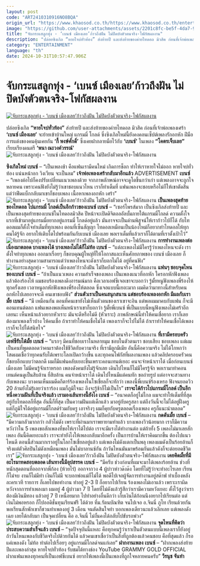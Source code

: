 ```yaml
---
layout: post
code: "ART2410310916NO8BQA"
origin_url: "https://www.khaosod.co.th/https://www.khaosod.co.th/entertainment/news_9482794"
image: "https://github.com/user-attachments/assets/2201c8fc-be5f-4da7-97af-ba59f5cb1be5"
title: "จับกระแสลูกทุ่ง - ‘เบนซ์ เมืองเลย’ก้าวถึงฝัน ไม่ปิดบังตัวตนจริง-โฟกัสผลงาน"
description: "ปล่อยซิงเกิล “หายใจบ่ทั่วท้อง” ส่งท้ายปี และส่งท้ายของค่ายไทดอล มิวสิค ก่อนที่เจ้าพ่อเพลงเศร้า ‘เบนซ์ เมืองเลย’ จะย้ายเข้าบ้านใหญ่ แกรมมี่ โกลด์"
category: "ENTERTAINMENT"
language: "th"
date: 2024-10-31T10:57:47.906Z
---
```


# จับกระแสลูกทุ่ง - ‘เบนซ์ เมืองเลย’ก้าวถึงฝัน ไม่ปิดบังตัวตนจริง-โฟกัสผลงาน

[![จับกระแสลูกทุ่ง - ‘เบนซ์ เมืองเลย’ก้าวถึงฝัน ไม่ปิดบังตัวตนจริง-โฟกัสผลงาน](https://www.khaosod.co.th/wpapp/uploads/2024/10/AA-5-scaled.jpg "จับกระแสลูกทุ่ง - ‘เบนซ์ เมืองเลย’ก้าวถึงฝัน ไม่ปิดบังตัวตนจริง-โฟกัสผลงาน")](https://www.khaosod.co.th/wpapp/uploads/2024/10/AA-5-scaled.jpg)

ปล่อยซิงเกิล **“หายใจบ่ทั่วท้อง”** ส่งท้ายปี และส่งท้ายของค่ายไทดอล มิวสิค ก่อนที่เจ้าพ่อเพลงเศร้า **‘เบนซ์ เมืองเลย’** จะย้ายเข้าบ้านใหญ่ แกรมมี่ โกลด์ ซึ่งซิงเกิลใหม่นี้ยังคงคอนเซ็ปต์เพลงรักอกหัก ฝีมือการแต่งของคนคุ้นเคยกัน **‘กี้ พงษ์ศักดิ์’** ซึ่งเคยฝากลายมือไว้กับ **‘เบนซ์’** ในเพลง **“โคตรเจ็บเลย”** เรียบเรียงดนตรี **‘พนา ณะวงค์วรรณ์’**
![จับกระแสลูกทุ่ง - ‘เบนซ์ เมืองเลย’ก้าวถึงฝัน ไม่ปิดบังตัวตนจริง-โฟกัสผลงาน](https://www.khaosod.co.th/wpapp/uploads/2024/10/1-63.jpg)

**ซิงเกิลใหม่**
**เบนซ์** – “เป็นเพลงช้า คือแฟนเรามีคนใหม่ เกิดการช็อก ทำให้เราหายใจไม่ออก หายใจบ่ทั่วท้อง แน่นหน้าอก วิงเวียน จะเป็นลม”
**เจ้าพ่อเพลงเศร้ากลับมาอีกแล้ว**
ADVERTISEMENT
**เบนซ์** – “เพลงต่อไปก็คงปรับเปลี่ยนแนวเพลงด้วย จากภาพลักษณ์อาจจะดูโตขึ้นกว่าเก่า แต่เพลงอาจจะถูกใจหลายคน เพราะคนฟังยังไม่รู้ว่าเขาชอบแนวไหน เราก็ทำเต็มที่ แฟนเพลงจะชอบหรือไม่ก็ให้เขาตัดสิน แต่ว่าฟีดแบ็กกลับมาเขาก็ชอบเพลง เนื้อหาเพลงอกหัก เศร้า”
![จับกระแสลูกทุ่ง - ‘เบนซ์ เมืองเลย’ก้าวถึงฝัน ไม่ปิดบังตัวตนจริง-โฟกัสผลงาน](https://www.khaosod.co.th/wpapp/uploads/2024/10/2-ครูสลา-เบนซ์.jpg)
**เป็นเพลงสุดท้ายของไทดอล ไปแกรมมี่ โกลด์เป็นอีกก้าวของเบนซ์**
**เบนซ์** – “เซอร์ไพรส์มาก เป็นซิงเกิลส่งท้ายปี และเป็นเพลงสุดท้ายของเบนซ์ในไทดอลมิวสิค ปีหน้าจะเปิดดิจิตอลอัลบั้มภายใต้แกรมมี่โกลด์ ความตั้งใจแรกที่เข้ามาอยู่แกรมมี่อยากอยู่แกรมมี่ โกลด์อยู่แล้ว มันอาจจะเป็นด่านพิสูจน์ให้เราก้าวไปก็ได้ กับไทดอลผมก็ตั้งใจทำเต็มที่ทุกเพลง ตอนที่เซ็นสัญญา ไทดอลเหมือนเป็นน้องใหม่ก็อยากทำไทดอลให้ทุกคนได้รู้จัก อยากให้เติบโตไปพร้อมกันกับเบนซ์ เมืองเลย พอเราเต็มที่แล้วเราก็ได้ตามที่เราตั้งเป้าไว้”
![จับกระแสลูกทุ่ง - ‘เบนซ์ เมืองเลย’ก้าวถึงฝัน ไม่ปิดบังตัวตนจริง-โฟกัสผลงาน](https://www.khaosod.co.th/wpapp/uploads/2024/10/8-14.jpg)
**การทำงานเพลงต่อเนื่องมาตลอด บางเพลงได้ บางเพลงไม่ได้ก็ไม่ท้อ**
**เบนซ์** – “แต่ละเพลงไม่มีใครรู้ว่าเพลงไหนจะดัง เราตั้งใจทำทุกเพลง ออกมาเรื่อยๆ ก็ขอบคุณผู้ใหญ่ที่ให้โอกาสและเห็นศักยภาพของ เบนซ์ เมืองเลย ก็ทำงานอย่างสุดความสามารถแต่ว่าเพลงไหนจะดังเราก็บอกไม่ได้ อยู่ที่คนฟัง”
![จับกระแสลูกทุ่ง - ‘เบนซ์ เมืองเลย’ก้าวถึงฝัน ไม่ปิดบังตัวตนจริง-โฟกัสผลงาน](https://www.khaosod.co.th/wpapp/uploads/2024/10/4-1-1.jpg)
**แฟนๆ ชอบจุดไหนของเบนซ์**
**เบนซ์** – “ถ้าเป็นแนวเพลง ความสำเร็จของเพลง เป็นเพลงแนวที่อกหัก ใครอกหักฟังเพลงแล้วต้องร้องไห้ ผมชอบร้องเพลงดึงอารมณ์มาก คือเวลาเอฟซีเจอเขาจะบอกว่า รู้มั้ยหนูฟังเพลงพี่ร้องไห้ทุกครั้งเลย เวลาหนูอกหักฟังเพลงพี่ร้องไห้ตลอด ซึ่งเจอแบบนี้เยอะมาก ผมคิดว่ามาทางนี้สำหรับคนอกหักไปเลยอาจจะดี คนเขาชอบฟัง”
**ส่วนตัวเราเป็นคนสนุกสนาน แต่ชอบร้องเพลงอกหัก มีผลกับเรามั้ย**
**เบนซ์** – “มี เหมือนกัน ตอนที่คนเขายังไม่เห็นตัวตนของเราเขาจะอิน แต่พอผมมาคบกับแฟน ก็จะมีคอนเทนต์ตลก แฟนเพลงพอเห็นหน้าเราเขาก็บอกว่า รู้มั้ยพี่เบนซ์ พี่เป็นแบบนี้หนูฟังเพลงไม่เศร้าอีกเลยนะ เห็นหน้าแล้วอยากหัวเราะ มันจะดีหรือไม่ดี (หัวเราะ) ภาพลักษณ์นี้ทำให้คนเชื่อยาก เราก็เลยต้องมาเพลงเร็วบ้าง ให้คนเชื่อ ถ้าเราทำให้คนเชื่อไม่ได้ เพลงเราก็จะไปไม่ได้ ถ้าเราทำให้คนเชื่อได้เพลงเราก็จะไปได้สนิทใจ”
![จับกระแสลูกทุ่ง - ‘เบนซ์ เมืองเลย’ก้าวถึงฝัน ไม่ปิดบังตัวตนจริง-โฟกัสผลงาน](https://www.khaosod.co.th/wpapp/uploads/2024/10/3-1-1.jpg)
**ที่เรามีครอบครัวเอฟซีรับได้มั้ย**
**เบนซ์** – “แรกๆ มีคนที่ชอบเราในหลายมุม ชอบในตัวตนเรา ชอบเสียง ชอบเพลง แต่ผมเป็นคนที่พูดตลอดว่าคนเราต้องใช้ชีวิตกับความจริง ที่เรามีลูกมีเมีย อันนี้คือความจริง ไม่ได้โกหกว่าโสดผมเชื่อว่าทุกคนรับได้เพราะโลกเปิดกว้างขึ้น และทุกคนโฟกัสที่ผลงานเพลง แล้วคลิปครอบครัวคนก็ชอบอีกแบบว่าตลกดี ผมก็มีแฟนคลับเยอะขึ้นเพราะคอนเทนต์เยอะ คนจะจำหน้าเราได้ เมื่อก่อนเบนซ์ เมืองเลย ไม่มีคนรู้จักเราหรอก เพลงดังคนยังไม่รู้จักเลย เดินไปไหนก็ไม่มีใครรู้จัก พอเรามาทำคอนเทนต์คนดูเป็นสิบล้าน ยี่สิบล้าน คนจำหน้าเราได้ เดินไปไหนมีแต่คนทัก ขอถ่ายรูป แต่อาจจะสวนทางกับเพลงนะ บางคนเห็นผมดีดกีตาร์ร้องเพลงในโซเชี่ยลก็จะทักว่า เพลงนี้พี่เบนซ์ร้องเหรอ ฟังจนยอดวิว 20 ล้านยังไม่รู้เลยว่าเราร้อง ผมก็ภูมิใจนะ ถึงจะรู้ช้าก็ไม่เป็นไร”
**เราจะได้ก้าวไปแกรมมี่โกลด์ เป็นอีกหนึ่งความฝันที่เป็นจริงแล้ว เรามองเส้นทางนี้ยังไง**
**เบนซ์** – “อนาคตก็อยู่ไม่ไกล ผมจะทำให้เต็มที่ที่สุด อยู่กับไทดอลก็ที่สุด อันนี้ก็ที่สุด เป็นความฝันแต่เด็กแล้ว มาอยู่กับครูสลา แต่ถึงวันนี้จะไม่ได้อยู่ฝั่งครู แต่ก็ภูมิใจได้อยู่แกรมมี่โกลด์ร่วมกับครู เอาจริงๆ ผมก็คุยกับครูตลอดเรื่องเพลง ครูก็แนะนำตลอด”
![จับกระแสลูกทุ่ง - ‘เบนซ์ เมืองเลย’ก้าวถึงฝัน ไม่ปิดบังตัวตนจริง-โฟกัสผลงาน](https://www.khaosod.co.th/wpapp/uploads/2024/10/5-.jpg)
**กดดันมั้ย**
**เบนซ์** – “มีความกลัวมากกว่า กลัวไม่ดัง เพราะที่ผ่านมาเราพยายามทำแล้ว บางเพลงวิวน้อยมาก เราก็มีความหวังว่าใน 5 เพลงขอสักเพลงที่ขอให้เราได้ไปต่อ เราจะมีแรงได้ทำงานต่อ แต่ถ้าทั้ง 5 เพลงไม่มาเลยสักเพลง อันนี้คิดเยอะแล้ว เราจะทำยังไงให้เพลงกลับมาอีกครั้ง เป็นการบ้านให้เราคิดมากขึ้น ต้องไปแนวไหนดี ตอนนี้ส่วนมากเราอยู่ในโลกโซเชี่ยลอยู่แล้ว แต่เพลงไม่ดังแตกเป็นพลุ เพลงผมดังเป็นร้อยล้านก็จริงแต่ตัวศิลปินไม่ดังเหมือนเพลง มันไม่บาลานซ์กัน ถ้าวันไหนมันมาพร้อมกันแล้วดังก็จะต่อยอดชีวิตเรา”
![จับกระแสลูกทุ่ง - ‘เบนซ์ เมืองเลย’ก้าวถึงฝัน ไม่ปิดบังตัวตนจริง-โฟกัสผลงาน](https://www.khaosod.co.th/wpapp/uploads/2024/10/7-23.jpg)
**เคยคิดมั้ยที่มีอะไรมาทดสอบตลอด เส้นทางนี้มีอุปสรรค**
**เบนซ์** – “มีครับ ช่วงก่อนที่ผมจะมาได้เพลงร้อยล้าน ช่วงที่หนักสุดตอนที่ออกจากพี่ก้อง (ห้วยไร่) ออกจากวง 4 ผู้บ่าวห่าวด๊งด๊ง โดยที่ไม่รู้ว่าจะทำอะไรเลย เรียนก็ไม่จบ งานก็ไม่มีทำ เงินก็ไม่มี จะบอกพ่อแม่ก็ไม่ได้ พอดีไปเจอผู้จัดการทำงานอยู่สต๊าฟ ทำเบื้องหลังละครเวที รายการ ก็เลยไปขอทำงาน ทำอยู่ 2-3 ปี ก็อยากไปเรียน ร้องเพลงไม่เอาแล้ว เพราะเราผิดหวังจากการทำเพลงมา ผมอยู่ 4 ผู้บ่าวมา 7 ปี โดยที่ไม่ดังแล้วรู้สึกว่าเรามีความหวังเยอะ ตั้งไว้สูงว่าเราต้องมีเงินมีทอง แล้วอยู่ 7 ปี เหนื่อยมาก ไปทำอย่างอื่นดีกว่า เก็บเงินได้ก้อนนึงอยากไปเรียนต่อ แต่เงินไม่พอหรอก ก็ไปออดิชั่นทุนเรียนฟรี ได้ด้วย ที่ม.รัตนบัณฑิต จนไปเจอ อ.จินนี่ ภูไท เรียนด้วยกัน พอเรียนสักพักเขาก็ชวนทำเพลงอยู่ 3 เดือน จนตัดสินใจทำ บอกเพลงเดียวนะแล้วเลิกเลย แต่เพลงดังเฉย เลยได้กลับมา เป็นจุดเปลี่ยน คือ อ.จินนี่ ไม่งั้นคงได้กลับไปขับรถพ่วง”
![จับกระแสลูกทุ่ง - ‘เบนซ์ เมืองเลย’ก้าวถึงฝัน ไม่ปิดบังตัวตนจริง-โฟกัสผลงาน](https://www.khaosod.co.th/wpapp/uploads/2024/10/6-23.jpg)
**จุดไหนที่คิดว่าประสบความสำเร็จแล้ว**
**เบนซ์** – “จุดปัจจุบันนี้แหละ คือทุกคนรู้ว่าเราเป็นตัวตนแบบนี้เพลงเราก็ยังอยู่ ถ้าวันไหนเพลงกับชีวิตจริงไปด้วยกันได้ แล้วคนเขาเชื่อว่าเป็นสิ่งที่ถูกต้องแล้วคนชอบ คือที่สุดแล้ว ก็รอแค่เพลงดัง ไม่ท้อ ทำต่อไปเรื่อยๆ อยู่แกรมมี่โกลด์จนแก่เลย”
**ฝากงานเพลง**
**เบนซ์** – “ฝากเพลงส่งท้ายปีและเพลงล่าสุด หายใจบ่ทั่วท้อง รับชมได้ทางช่อง YouTube GRAMMY GOLD OFFICIAL ฝากแฟนเพลงทุกคนที่เป็นเอฟซีเบนซ์ อยากให้เพลงนี้เป็นเพลงที่ถูกใจหลายคนครับ”
**วีรนุช จันทำ**